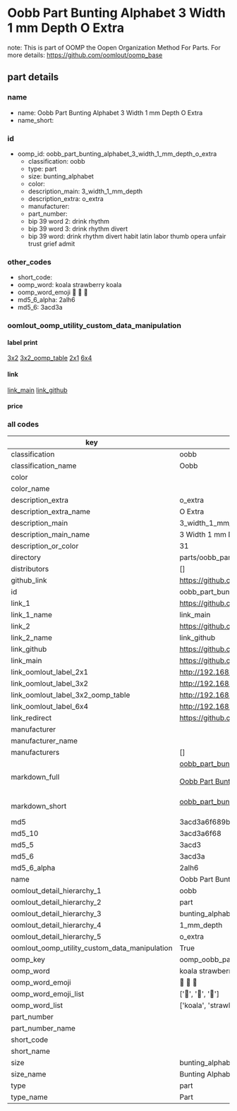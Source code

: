 # Oobb Part Bunting Alphabet 3 Width 1 mm Depth O Extra  

note: This is part of OOMP the Oopen Organization Method For Parts. For more details: https://github.com/oomlout/oomp_base

##  part details
  







### name
* name: Oobb Part Bunting Alphabet 3 Width 1 mm Depth O Extra
* name_short: 
### id
* oomp_id: oobb_part_bunting_alphabet_3_width_1_mm_depth_o_extra
  * classification: oobb
  * type: part
  * size: bunting_alphabet
  * color: 
  * description_main: 3_width_1_mm_depth
  * description_extra: o_extra
  * manufacturer: 
  * part_number: 
  * bip 39 word 2: drink rhythm
  * bip 39 word 3: drink rhythm divert
  * bip 39 word: drink rhythm divert habit latin labor thumb opera unfair trust grief admit

### other_codes
* short_code: 
* oomp_word: koala strawberry koala
* oomp_word_emoji :koala: :strawberry: :koala:
* md5_6_alpha: 2alh6
* md5_6: 3acd3a






### oomlout_oomp_utility_custom_data_manipulation
#### label print
[3x2](http://192.168.1.245:1112/?label=oomp%202alh6)
[3x2_oomp_table](http://192.168.1.108:1112/?label=oomp%202alh6)
[2x1](http://192.168.1.242:1112/?label=oomp%202alh6)
[6x4](http://192.168.1.55:1112/?label=oomp%202alh6)    

#### link

[link_main](https://github.com/oomlout/oomlout_oomp_version_1_messy/tree/main/parts/oobb_part_bunting_alphabet_3_width_1_mm_depth_o_extra) [link_github](https://github.com/oomlout/oomlout_oomp_version_1_messy/tree/main/parts/oobb_part_bunting_alphabet_3_width_1_mm_depth_o_extra)                             

#### price







### all codes 
| key | value |  
| --- | --- |  
| classification | oobb |  
| classification_name | Oobb |  
| color |  |  
| color_name |  |  
| description_extra | o_extra |  
| description_extra_name | O Extra |  
| description_main | 3_width_1_mm_depth |  
| description_main_name | 3 Width 1 mm Depth |  
| description_or_color | 31 |  
| directory | parts/oobb_part_bunting_alphabet_3_width_1_mm_depth_o_extra |  
| distributors | [] |  
| github_link | https://github.com/oomlout/oomlout_oomp_part_src/tree/main/parts/oobb_part_bunting_alphabet_3_width_1_mm_depth_o_extra |  
| id | oobb_part_bunting_alphabet_3_width_1_mm_depth_o_extra |  
| link_1 | https://github.com/oomlout/oomlout_oomp_version_1_messy/tree/main/parts/oobb_part_bunting_alphabet_3_width_1_mm_depth_o_extra |  
| link_1_name | link_main |  
| link_2 | https://github.com/oomlout/oomlout_oomp_version_1_messy/tree/main/parts/oobb_part_bunting_alphabet_3_width_1_mm_depth_o_extra |  
| link_2_name | link_github |  
| link_github | https://github.com/oomlout/oomlout_oomp_version_1_messy/tree/main/parts/oobb_part_bunting_alphabet_3_width_1_mm_depth_o_extra |  
| link_main | https://github.com/oomlout/oomlout_oomp_version_1_messy/tree/main/parts/oobb_part_bunting_alphabet_3_width_1_mm_depth_o_extra |  
| link_oomlout_label_2x1 | http://192.168.1.242:1112/?label=oomp%202alh6 |  
| link_oomlout_label_3x2 | http://192.168.1.245:1112/?label=oomp%202alh6 |  
| link_oomlout_label_3x2_oomp_table | http://192.168.1.108:1112/?label=oomp%202alh6 |  
| link_oomlout_label_6x4 | http://192.168.1.55:1112/?label=oomp%202alh6 |  
| link_redirect | https://github.com/oomlout/oomlout_oomp_version_1_messy/tree/main/parts/oobb_part_bunting_alphabet_3_width_1_mm_depth_o_extra |  
| manufacturer |  |  
| manufacturer_name |  |  
| manufacturers | [] |  
| markdown_full | [oobb_part_bunting_alphabet_3_width_1_mm_depth_o_extra](none)<br>[](none)<br>[Oobb Part Bunting Alphabet 3 Width 1 Mm Depth O Extra](none)<br><br> |  
| markdown_short | [oobb_part_bunting_alphabet_3_width_1_mm_depth_o_extra](none)<br><br> |  
| md5 | 3acd3a6f689b5c2df13eb6827fae3218 |  
| md5_10 | 3acd3a6f68 |  
| md5_5 | 3acd3 |  
| md5_6 | 3acd3a |  
| md5_6_alpha | 2alh6 |  
| name | Oobb Part Bunting Alphabet 3 Width 1 mm Depth O Extra |  
| oomlout_detail_hierarchy_1 | oobb |  
| oomlout_detail_hierarchy_2 | part |  
| oomlout_detail_hierarchy_3 | bunting_alphabet |  
| oomlout_detail_hierarchy_4 | 1_mm_depth |  
| oomlout_detail_hierarchy_5 | o_extra |  
| oomlout_oomp_utility_custom_data_manipulation | True |  
| oomp_key | oomp_oobb_part_bunting_alphabet_3_width_1_mm_depth_o_extra |  
| oomp_word | koala strawberry koala |  
| oomp_word_emoji | :koala: :strawberry: :koala: |  
| oomp_word_emoji_list | [':koala:', ':strawberry:', ':koala:'] |  
| oomp_word_list | ['koala', 'strawberry', 'koala'] |  
| part_number |  |  
| part_number_name |  |  
| short_code |  |  
| short_name |  |  
| size | bunting_alphabet |  
| size_name | Bunting Alphabet |  
| type | part |  
| type_name | Part |  
